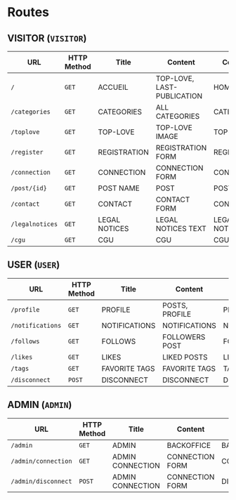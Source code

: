 # Routes

## VISITOR (`VISITOR`)

| URL | HTTP Method | Title | Content | Comment |
|--|--|--|--|--|
| `/` | `GET` | ACCUEIL | TOP-LOVE, LAST-PUBLICATION | HOMEPAGE |
| `/categories` | `GET` | CATEGORIES | ALL CATEGORIES| CATEGORIES |
| `/toplove` | `GET` | TOP-LOVE | TOP-LOVE IMAGE | TOP-LOVE |
| `/register` | `GET` | REGISTRATION | REGISTRATION FORM | REGISTRATION |
| `/connection` | `GET` | CONNECTION | CONNECTION FORM | CONNECTION |
| `/post/{id}` | `GET` | POST NAME | POST | POST |
| `/contact` | `GET` | CONTACT | CONTACT FORM | CONTACT |
| `/legalnotices` | `GET` | LEGAL NOTICES | LEGAL NOTICES TEXT | LEGAL NOTICES |
| `/cgu` | `GET` | CGU | CGU | CGU |

## USER (`USER`)

| URL | HTTP Method | Title | Content | Comment |
|--|--|--|--|--|
| `/profile` | `GET` | PROFILE | POSTS, PROFILE | PROFILE |
| `/notifications` | `GET` | NOTIFICATIONS | NOTIFICATIONS | NOTIFICATIONS |
| `/follows` | `GET` | FOLLOWS | FOLLOWERS POST | FOLLOWERS |
| `/likes` | `GET` | LIKES | LIKED POSTS | LIKE |
| `/tags` | `GET` | FAVORITE TAGS | FAVORITE TAGS | TAGS |
| `/disconnect` | `POST` | DISCONNECT | DISCONNECT | DISCONNECT |

## ADMIN (`ADMIN`)
| URL | HTTP Method | Title | Content | Comment |
|--|--|--|--|--|
| `/admin` | `GET` | ADMIN  | BACKOFFICE | BACKOFFICE |
| `/admin/connection` | `GET` | ADMIN CONNECTION  | CONNECTION FORM | CONNECTION |
| `/admin/disconnect` | `POST` | ADMIN CONNECTION  | CONNECTION FORM | DISCONNECT |



